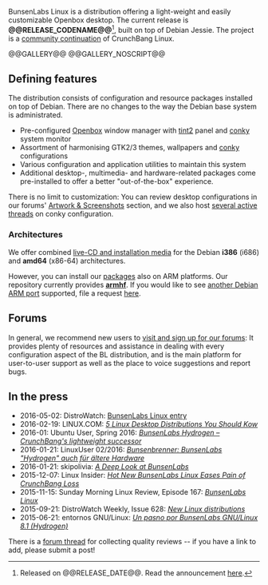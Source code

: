 [openbox]:    <http://openbox.org/wiki/Main_Page>
[debian]:     <https://www.debian.org>
[bunsenintro]:<http://crunchbang.org/forums/viewtopic.php?id=39049>
[cb]:         <http://crunchbang.org/forums/viewtopic.php?id=38916>
[releaseurl]: <@@RELEASE_ANNOUNCEMENT_URL@@>

BunsenLabs Linux is a distribution offering a light-weight and easily
customizable Openbox desktop. The current release is
**\@\@RELEASE\_CODENAME\@\@**[^1], built on
top of Debian Jessie. The project is a [community
continuation][bunsenintro] of CrunchBang Linux.

[^1]: Released on \@\@RELEASE\_DATE\@\@. Read the announcement [here][releaseurl].

\@\@GALLERY\@\@
<noscript>
\@\@GALLERY\_NOSCRIPT\@\@
</noscript>

## Defining features

The distribution consists of configuration and resource packages
installed on top of Debian. There are no changes to the way the Debian
base system is administrated.

* Pre-configured [Openbox](http://openbox.org/wiki/Main_Page) window
  manager with [tint2](https://gitlab.com/o9000/tint2) panel and
  [conky](http://conky.sourceforge.net/) system monitor
* Assortment of harmonising GTK2/3 themes, wallpapers and
  [conky](https://github.com/brndnmtthws/conky) configurations
* Various configuration and application utilities to maintain this
  system
* Additional desktop-, multimedia- and hardware-related packages come
  pre-installed to offer a better "out-of-the-box" experience.

There is no limit to customization: You can review desktop
configurations in our forums' [Artwork &
Screenshots](https://forums.bunsenlabs.org/viewforum.php?id=8) section,
and we also host [several active
threads](https://forums.bunsenlabs.org/viewforum.php?id=9) on conky
configuration.

### Architectures

We offer combined [live-CD and installation
media](/installation.html#live-cddvdusb-key-method) for the Debian
**i386** (i686) and **amd64** (x86-64) architectures.

However, you can install our [packages](/installation.html#repository-method) also on ARM platforms.
Our repository currently provides **[armhf](https://wiki.debian.org/ArmHardFloatPort)**.
If you would like to see [another Debian ARM port](https://www.debian.org/ports/arm/) supported,
file a request [here](https://forums.bunsenlabs.org/viewforum.php?id=13).

## Forums

In general, we recommend new users to [visit and sign up for  our
forums](https://forums.bunsenlabs.org): It provides plenty of resources
and assistance in dealing with every configuration aspect of the BL
distribution, and is the main platform for user-to-user support as well
as the place to voice suggestions and report bugs.

## In the press

* 2016-05-02: DistroWatch: [BunsenLabs Linux entry](https://distrowatch.com/table.php?distribution=bunsenlabs)
* 2016-02-19: LINUX.COM: *[5 Linux Desktop Distributions You Should Kow](http://www.linux.com/learn/tutorials/886407-5-live-linux-desktop-distributions-you-should-know)*
* 2016-01: Ubuntu User, Spring 2016: *[BunsenLabs Hydrogen – CrunchBang's lightweight successor](https://www.ubuntu-user.com/Magazine/Archive/2016/28/BunsenLabs-Hydrogen-CrunchBang-s-lightweight-successor)*
* 2016-01-21: LinuxUser 02/2016: *[Bunsenbrenner: BunsenLabs "Hydrogen" auch für ältere Hardware](http://www.linux-community.de/Internal/Artikel/Print-Artikel/LinuxUser/2016/02/Bunsenbrenner)*
* 2016-01-21: skipolivia: *[A Deep Look at BunsenLabs](http://opensource.skipoliva.com/2016/01/21/a-deep-look-at-bunsenlabs/)*
* 2015-12-07: Linux Insider: *[Hot New BunsenLabs Linux Eases Pain of CrunchBang Loss](http://www.linuxinsider.com/story/82837.html?rss=1)*
* 2015-11-15: Sunday Morning Linux Review, Episode 167: *[BunsenLabs Linux](http://smlr.us/?p=4833/)*
* 2015-09-21: DistroWatch Weekly, Issue 628: *[New Linux distributions](http://distrowatch.com/weekly.php?issue=20150921#waiting)*
* 2015-06-21: entornos GNU/Linux: *[Un pasno por BunsenLabs GNU/Linux 8.1 (Hydrogen)](http://entornosgnulinux.com/2015/06/21/un-paseo-por-bunsenlabs-gnulinux-8-1-hydrogen/)*

There is a [forum thread](https://forums.bunsenlabs.org/viewtopic.php?id=763) for collecting quality reviews -- if you have a link to add, please submit a post!
